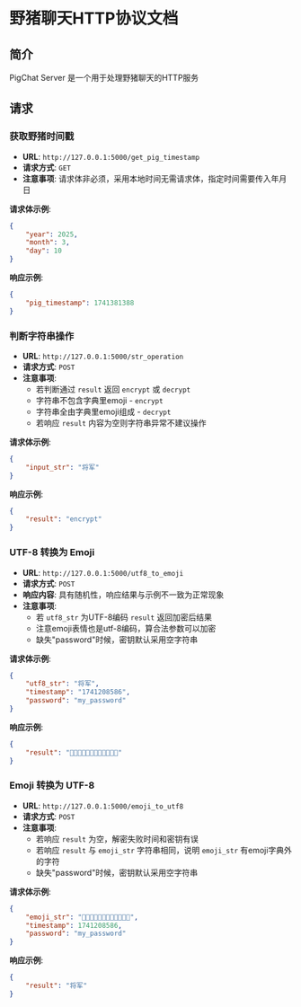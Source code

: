 # 野猪聊天HTTP协议文档

## 简介

PigChat Server 是一个用于处理野猪聊天的HTTP服务

## 请求

### 获取野猪时间戳

- **URL**: `http://127.0.0.1:5000/get_pig_timestamp`
- **请求方式**: `GET`
- **注意事项**: 请求体非必须，采用本地时间无需请求体，指定时间需要传入年月日

**请求体示例**:

```json
{
    "year": 2025,
    "month": 3,
    "day": 10
}
```

**响应示例**:

```json
{
    "pig_timestamp": 1741381388
}
```

### 判断字符串操作

- **URL**: `http://127.0.0.1:5000/str_operation`
- **请求方式**: `POST`
- **注意事项**: 
  - 若判断通过 `result` 返回 `encrypt` 或 `decrypt`
  - 字符串不包含字典里emoji - `encrypt`
  - 字符串全由字典里emoji组成 - `decrypt`
  - 若响应 `result` 内容为空则字符串异常不建议操作

**请求体示例**:

```json
{
    "input_str": "将军"
}
```

**响应示例**:

```json
{
    "result": "encrypt"
}
```

### UTF-8 转换为 Emoji

- **URL**: `http://127.0.0.1:5000/utf8_to_emoji`
- **请求方式**: `POST`
- **响应内容**: 具有随机性，响应结果与示例不一致为正常现象
- **注意事项**:
  - 若 `utf8_str` 为UTF-8编码 `result` 返回加密后结果
  - 注意emoji表情也是utf-8编码，算合法参数可以加密
  - 缺失"password"时候，密钥默认采用空字符串

**请求体示例**:

```json
{
    "utf8_str": "将军",
    "timestamp": "1741208586",
    "password": "my_password"
}
```

**响应示例**:

```json
{
    "result": "💐🤗🍌🌰😇🌲💩🌳🌺🌲🍓😃"
}
```

### Emoji 转换为 UTF-8

- **URL**: `http://127.0.0.1:5000/emoji_to_utf8`
- **请求方式**: `POST`
- **注意事项**: 
  - 若响应 `result` 为空，解密失败时间和密钥有误
  - 若响应 `result` 与 `emoji_str` 字符串相同，说明 `emoji_str` 有emoji字典外的字符
  - 缺失"password"时候，密钥默认采用空字符串

**请求体示例**:

```json
{
    "emoji_str": "🐗🍅🍃🌽🥔🍁💩🍅🌺🥝🌴🍌",
    "timestamp": 1741208586,
    "password": "my_password"
}
```

**响应示例**:

```json
{
    "result": "将军"
}
```